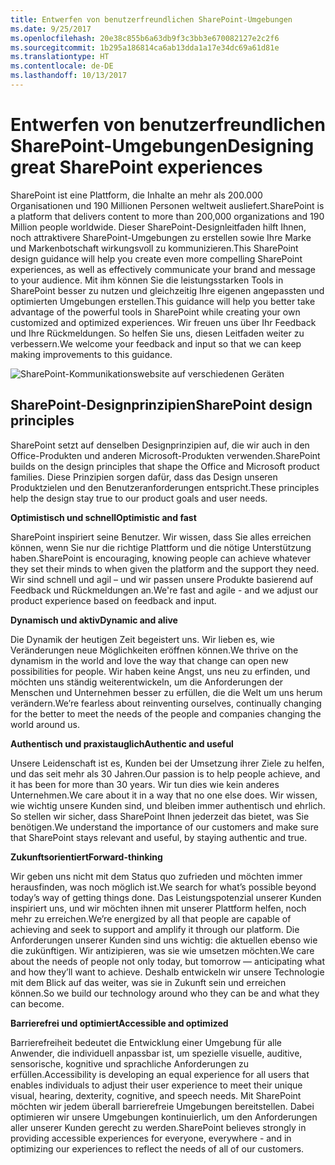 ```yaml
---
title: Entwerfen von benutzerfreundlichen SharePoint-Umgebungen
ms.date: 9/25/2017
ms.openlocfilehash: 20e38c855b6a63db9f3c3bb3e670082127e2c2f6
ms.sourcegitcommit: 1b295a186814ca6ab13dda1a17e34dc69a61d81e
ms.translationtype: HT
ms.contentlocale: de-DE
ms.lasthandoff: 10/13/2017
---
```

# <a name="designing-great-sharepoint-experiences"></a><span data-ttu-id="8134c-102">Entwerfen von benutzerfreundlichen SharePoint-Umgebungen</span><span class="sxs-lookup"><span data-stu-id="8134c-102">Designing great SharePoint experiences</span></span>

<span data-ttu-id="8134c-103">SharePoint ist eine Plattform, die Inhalte an mehr als 200.000 Organisationen und 190 Millionen Personen weltweit ausliefert.</span><span class="sxs-lookup"><span data-stu-id="8134c-103">SharePoint is a platform that delivers content to more than 200,000 organizations and 190 Million people worldwide.</span></span> <span data-ttu-id="8134c-104">Dieser SharePoint-Designleitfaden hilft Ihnen, noch attraktivere SharePoint-Umgebungen zu erstellen sowie Ihre Marke und Markenbotschaft wirkungsvoll zu kommunizieren.</span><span class="sxs-lookup"><span data-stu-id="8134c-104">This SharePoint design guidance will help you create even more compelling SharePoint experiences, as well as effectively communicate your brand and message to your audience.</span></span> <span data-ttu-id="8134c-105">Mit ihm können Sie die leistungsstarken Tools in SharePoint besser zu nutzen und gleichzeitig Ihre eigenen angepassten und optimierten Umgebungen erstellen.</span><span class="sxs-lookup"><span data-stu-id="8134c-105">This guidance will help you better take advantage of the powerful tools in SharePoint while creating your own customized and optimized experiences.</span></span> <span data-ttu-id="8134c-106">Wir freuen uns über Ihr Feedback und Ihre Rückmeldungen. So helfen Sie uns, diesen Leitfaden weiter zu verbessern.</span><span class="sxs-lookup"><span data-stu-id="8134c-106">We welcome your feedback and input so that we can keep making improvements to this guidance.</span></span>

<!-- Seems like you should tell them how you'd like to receive feedback - i.e. via issues in the repo? -->

![SharePoint-Kommunikationswebsite auf verschiedenen Geräten](../images/design-guidance-overview.png)


## <a name="sharepoint-design-principles"></a><span data-ttu-id="8134c-108">SharePoint-Designprinzipien</span><span class="sxs-lookup"><span data-stu-id="8134c-108">SharePoint design principles</span></span> 

<span data-ttu-id="8134c-109">SharePoint setzt auf denselben Designprinzipien auf, die wir auch in den Office-Produkten und anderen Microsoft-Produkten verwenden.</span><span class="sxs-lookup"><span data-stu-id="8134c-109">SharePoint builds on the design principles that shape the Office and Microsoft product families.</span></span> <span data-ttu-id="8134c-110">Diese Prinzipien sorgen dafür, dass das Design unseren Produktzielen und den Benutzeranforderungen entspricht.</span><span class="sxs-lookup"><span data-stu-id="8134c-110">These principles help the design stay true to our product goals and user needs.</span></span>

<span data-ttu-id="8134c-111">**Optimistisch und schnell**</span><span class="sxs-lookup"><span data-stu-id="8134c-111">**Optimistic and fast**</span></span>

<span data-ttu-id="8134c-112">SharePoint inspiriert seine Benutzer. Wir wissen, dass Sie alles erreichen können, wenn Sie nur die richtige Plattform und die nötige Unterstützung haben.</span><span class="sxs-lookup"><span data-stu-id="8134c-112">SharePoint is encouraging, knowing people can achieve whatever they set their minds to when given the platform and the support they need.</span></span> <span data-ttu-id="8134c-113">Wir sind schnell und agil – und wir passen unsere Produkte basierend auf Feedback und Rückmeldungen an.</span><span class="sxs-lookup"><span data-stu-id="8134c-113">We're fast and agile - and we adjust our product experience based on feedback and input.</span></span>

<span data-ttu-id="8134c-114">**Dynamisch und aktiv**</span><span class="sxs-lookup"><span data-stu-id="8134c-114">**Dynamic and alive**</span></span>

<span data-ttu-id="8134c-115">Die Dynamik der heutigen Zeit begeistert uns. Wir lieben es, wie Veränderungen neue Möglichkeiten eröffnen können.</span><span class="sxs-lookup"><span data-stu-id="8134c-115">We thrive on the dynamism in the world and love the way that change can open new possibilities for people.</span></span> <span data-ttu-id="8134c-116">Wir haben keine Angst, uns neu zu erfinden, und möchten uns ständig weiterentwickeln, um die Anforderungen der Menschen und Unternehmen besser zu erfüllen, die die Welt um uns herum verändern.</span><span class="sxs-lookup"><span data-stu-id="8134c-116">We’re fearless about reinventing ourselves, continually changing for the better to meet the needs of the people and companies changing the world around us.</span></span>

<span data-ttu-id="8134c-117">**Authentisch und praxistauglich**</span><span class="sxs-lookup"><span data-stu-id="8134c-117">**Authentic and useful**</span></span>

<span data-ttu-id="8134c-118">Unsere Leidenschaft ist es, Kunden bei der Umsetzung ihrer Ziele zu helfen, und das seit mehr als 30 Jahren.</span><span class="sxs-lookup"><span data-stu-id="8134c-118">Our passion is to help people achieve, and it has been for more than 30 years.</span></span> <span data-ttu-id="8134c-119">Wir tun dies wie kein anderes Unternehmen.</span><span class="sxs-lookup"><span data-stu-id="8134c-119">We care about it in a way that no one else does.</span></span> <span data-ttu-id="8134c-120">Wir wissen, wie wichtig unsere Kunden sind, und bleiben immer authentisch und ehrlich. So stellen wir sicher, dass SharePoint Ihnen jederzeit das bietet, was Sie benötigen.</span><span class="sxs-lookup"><span data-stu-id="8134c-120">We understand the importance of our customers and make sure that SharePoint stays relevant and useful, by staying authentic and true.</span></span>

<span data-ttu-id="8134c-121">**Zukunftsorientiert**</span><span class="sxs-lookup"><span data-stu-id="8134c-121">**Forward-thinking**</span></span>

<span data-ttu-id="8134c-122">Wir geben uns nicht mit dem Status quo zufrieden und möchten immer herausfinden, was noch möglich ist.</span><span class="sxs-lookup"><span data-stu-id="8134c-122">We search for what’s possible beyond today’s way of getting things done.</span></span> <span data-ttu-id="8134c-123">Das Leistungspotenzial unserer Kunden inspiriert uns, und wir möchten ihnen mit unserer Plattform helfen, noch mehr zu erreichen.</span><span class="sxs-lookup"><span data-stu-id="8134c-123">We’re energized by all that people are capable of achieving and seek to support and amplify it through our platform.</span></span> <span data-ttu-id="8134c-124">Die Anforderungen unserer Kunden sind uns wichtig: die aktuellen ebenso wie die zukünftigen. Wir antizipieren, was sie wie umsetzen möchten.</span><span class="sxs-lookup"><span data-stu-id="8134c-124">We care about the needs of people not only today, but tomorrow — anticipating what and how they’ll want to achieve.</span></span> <span data-ttu-id="8134c-125">Deshalb entwickeln wir unsere Technologie mit dem Blick auf das weiter, was sie in Zukunft sein und erreichen können.</span><span class="sxs-lookup"><span data-stu-id="8134c-125">So we build our technology around who they can be and what they can become.</span></span>

<span data-ttu-id="8134c-126">**Barrierefrei und optimiert**</span><span class="sxs-lookup"><span data-stu-id="8134c-126">**Accessible and optimized**</span></span>

<span data-ttu-id="8134c-127">Barrierefreiheit bedeutet die Entwicklung einer Umgebung für alle Anwender, die individuell anpassbar ist, um spezielle visuelle, auditive, sensorische, kognitive und sprachliche Anforderungen zu erfüllen.</span><span class="sxs-lookup"><span data-stu-id="8134c-127">Accessibility is developing an equal experience for all users that enables individuals to adjust their user experience to meet their unique visual, hearing, dexterity, cognitive, and speech needs.</span></span> <span data-ttu-id="8134c-128">Mit SharePoint möchten wir jedem überall barrierefreie Umgebungen bereitstellen. Dabei optimieren wir unsere Umgebungen kontinuierlich, um den Anforderungen aller unserer Kunden gerecht zu werden.</span><span class="sxs-lookup"><span data-stu-id="8134c-128">SharePoint believes strongly in providing accessible experiences for everyone, everywhere - and in optimizing our experiences to reflect the needs of all of our customers.</span></span>

<!-- These seem like fairly high-level principles; it would be good to think about how to convey how these principles manifest in the design. Can you add a design example to each section that illustrate the principle? --> 

